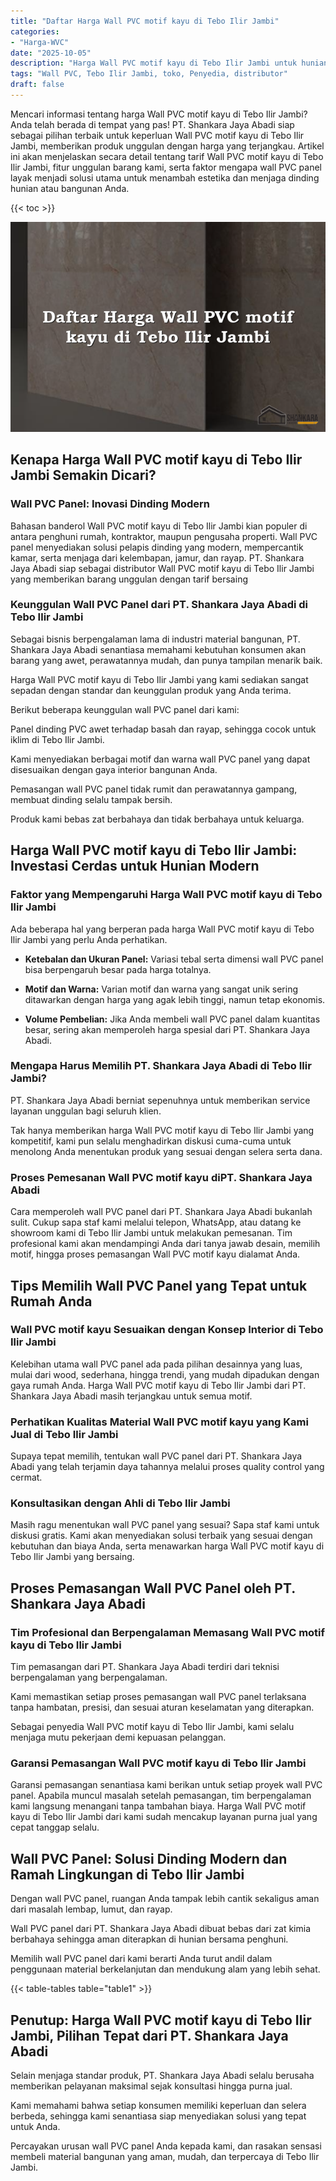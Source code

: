 ```yaml
---
title: "Daftar Harga Wall PVC motif kayu di Tebo Ilir Jambi"
categories: 
- "Harga-WVC"
date: "2025-10-05"
description: "Harga Wall PVC motif kayu di Tebo Ilir Jambi untuk hunian, perkantoran, serta ritel. Produk unggulan, beragam motif, warna modern, dengan layanan pemasangan dikerjakan oleh tenaga ahli berpengalaman dan kepastian resmi!|Layanan penjualan Wall PVC motif kayu di Tebo Ilir Jambi bagi keperluan rumah, perkantoran, atau toko, dengan material unggulan dan penempatan oleh tenaga ahli profesional serta kepastian resmi.|Pilihan Wall PVC motif kayu di Tebo Ilir Jambi yang andal untuk tempat tinggal, office, serta gerai, bersama panel terbaik dan penempatan ditangani oleh tenaga ahli profesional serta garansi resmi.|Penjualan Wall PVC motif kayu di Tebo Ilir Jambi untuk rumah, perkantoran, serta ritel, dengan material berkualitas dan penempatan ditangani oleh tenaga ahli berpengalaman, lengkap beserta kepastian resmi.}"
tags: "Wall PVC, Tebo Ilir Jambi, toko, Penyedia, distributor"
draft: false
---
```


Mencari informasi tentang harga Wall PVC motif kayu di Tebo Ilir Jambi? Anda telah berada di tempat yang pas! PT. Shankara Jaya Abadi siap sebagai pilihan terbaik untuk keperluan Wall PVC motif kayu di Tebo Ilir Jambi, memberikan produk unggulan dengan harga yang terjangkau. Artikel ini akan menjelaskan secara detail tentang tarif Wall PVC motif kayu di Tebo Ilir Jambi, fitur unggulan barang kami, serta faktor mengapa wall PVC panel layak menjadi solusi utama untuk menambah estetika dan menjaga dinding hunian atau bangunan Anda.

{{< toc >}}

![Daftar Harga Wall PVC motif kayu di Tebo Ilir Jambi](/images/Harga-WVC/Daftar-Harga-Wall-PVC-motif-kayu-di-Tebo-Ilir-Jambi.png)


## Kenapa Harga Wall PVC motif kayu di Tebo Ilir Jambi Semakin Dicari?

### Wall PVC Panel: Inovasi Dinding Modern

Bahasan banderol Wall PVC motif kayu di Tebo Ilir Jambi kian populer di antara penghuni rumah, kontraktor, maupun pengusaha properti. Wall PVC panel menyediakan solusi pelapis dinding yang modern, mempercantik kamar, serta menjaga dari kelembapan, jamur, dan rayap. PT. Shankara Jaya Abadi siap sebagai distributor Wall PVC motif kayu di Tebo Ilir Jambi yang memberikan barang unggulan dengan tarif bersaing

### Keunggulan Wall PVC Panel dari PT. Shankara Jaya Abadi di Tebo Ilir Jambi

Sebagai bisnis berpengalaman lama di industri material bangunan, PT. Shankara Jaya Abadi senantiasa memahami kebutuhan konsumen akan barang yang awet, perawatannya mudah, dan punya tampilan menarik baik.

Harga Wall PVC motif kayu di Tebo Ilir Jambi yang kami sediakan sangat sepadan dengan standar dan keunggulan produk yang Anda terima.

Berikut beberapa keunggulan wall PVC panel dari kami:

Panel dinding PVC awet terhadap basah dan rayap, sehingga cocok untuk iklim di Tebo Ilir Jambi.

Kami menyediakan berbagai motif dan warna wall PVC panel yang dapat disesuaikan dengan gaya interior bangunan Anda.

Pemasangan wall PVC panel tidak rumit dan perawatannya gampang, membuat dinding selalu tampak bersih.

Produk kami bebas zat berbahaya dan tidak berbahaya untuk keluarga.

## Harga Wall PVC motif kayu di Tebo Ilir Jambi: Investasi Cerdas untuk Hunian Modern

### Faktor yang Mempengaruhi Harga Wall PVC motif kayu di Tebo Ilir Jambi

Ada beberapa hal yang berperan pada harga Wall PVC motif kayu di Tebo Ilir Jambi yang perlu Anda perhatikan.

- **Ketebalan dan Ukuran Panel:** Variasi tebal serta dimensi wall PVC panel bisa berpengaruh besar pada harga totalnya.

- **Motif dan Warna:** Varian motif dan warna yang sangat unik sering ditawarkan dengan harga yang agak lebih tinggi, namun tetap ekonomis.

- **Volume Pembelian:** Jika Anda membeli wall PVC panel dalam kuantitas besar, sering akan memperoleh harga spesial dari PT. Shankara Jaya Abadi.

### Mengapa Harus Memilih PT. Shankara Jaya Abadi di Tebo Ilir Jambi?

PT. Shankara Jaya Abadi berniat sepenuhnya untuk memberikan service layanan unggulan bagi seluruh klien.

Tak hanya memberikan harga Wall PVC motif kayu di Tebo Ilir Jambi yang kompetitif, kami pun selalu menghadirkan diskusi cuma-cuma untuk menolong Anda menentukan produk yang sesuai dengan selera serta dana.

### Proses Pemesanan Wall PVC motif kayu diPT. Shankara Jaya Abadi

Cara memperoleh wall PVC panel dari PT. Shankara Jaya Abadi bukanlah sulit. Cukup sapa staf kami melalui telepon, WhatsApp, atau datang ke showroom kami di Tebo Ilir Jambi untuk melakukan pemesanan. Tim profesional kami akan mendampingi Anda dari tanya jawab desain, memilih motif, hingga proses pemasangan Wall PVC motif kayu dialamat Anda.

## Tips Memilih Wall PVC Panel yang Tepat untuk Rumah Anda

### Wall PVC motif kayu Sesuaikan dengan Konsep Interior di Tebo Ilir Jambi

Kelebihan utama wall PVC panel ada pada pilihan desainnya yang luas, mulai dari wood, sederhana, hingga trendi, yang mudah dipadukan dengan gaya rumah Anda. Harga Wall PVC motif kayu di Tebo Ilir Jambi dari PT. Shankara Jaya Abadi masih terjangkau untuk semua motif.

### Perhatikan Kualitas Material Wall PVC motif kayu yang Kami Jual di Tebo Ilir Jambi

Supaya tepat memilih, tentukan wall PVC panel dari PT. Shankara Jaya Abadi yang telah terjamin daya tahannya melalui proses quality control yang cermat.

### Konsultasikan dengan Ahli di Tebo Ilir Jambi

Masih ragu menentukan wall PVC panel yang sesuai? Sapa staf kami untuk diskusi gratis. Kami akan menyediakan solusi terbaik yang sesuai dengan kebutuhan dan biaya Anda, serta menawarkan harga Wall PVC motif kayu di Tebo Ilir Jambi yang bersaing.

## Proses Pemasangan Wall PVC Panel oleh PT. Shankara Jaya Abadi

### Tim Profesional dan Berpengalaman Memasang Wall PVC motif kayu di Tebo Ilir Jambi

Tim pemasangan dari PT. Shankara Jaya Abadi terdiri dari teknisi berpengalaman yang berpengalaman.

Kami memastikan setiap proses pemasangan wall PVC panel terlaksana tanpa hambatan, presisi, dan sesuai aturan keselamatan yang diterapkan.

Sebagai penyedia Wall PVC motif kayu di Tebo Ilir Jambi, kami selalu menjaga mutu pekerjaan demi kepuasan pelanggan.

### Garansi Pemasangan Wall PVC motif kayu di Tebo Ilir Jambi

Garansi pemasangan senantiasa kami berikan untuk setiap proyek wall PVC panel. Apabila muncul masalah setelah pemasangan, tim berpengalaman kami langsung menangani tanpa tambahan biaya. Harga Wall PVC motif kayu di Tebo Ilir Jambi dari kami sudah mencakup layanan purna jual yang cepat tanggap selalu.

## Wall PVC Panel: Solusi Dinding Modern dan Ramah Lingkungan di Tebo Ilir Jambi

Dengan wall PVC panel, ruangan Anda tampak lebih cantik sekaligus aman dari masalah lembap, lumut, dan rayap.

Wall PVC panel dari PT. Shankara Jaya Abadi dibuat bebas dari zat kimia berbahaya sehingga aman diterapkan di hunian bersama penghuni.

Memilih wall PVC panel dari kami berarti Anda turut andil dalam penggunaan material berkelanjutan dan mendukung alam yang lebih sehat.

{{< table-tables table="table1" >}}

## Penutup: Harga Wall PVC motif kayu di Tebo Ilir Jambi, Pilihan Tepat dari PT. Shankara Jaya Abadi

Selain menjaga standar produk, PT. Shankara Jaya Abadi selalu berusaha memberikan pelayanan maksimal sejak konsultasi hingga purna jual.

Kami memahami bahwa setiap konsumen memiliki keperluan dan selera berbeda, sehingga kami senantiasa siap menyediakan solusi yang tepat untuk Anda.

Percayakan urusan wall PVC panel Anda kepada kami, dan rasakan sensasi membeli material bangunan yang aman, mudah, dan terpercaya di Tebo Ilir Jambi.